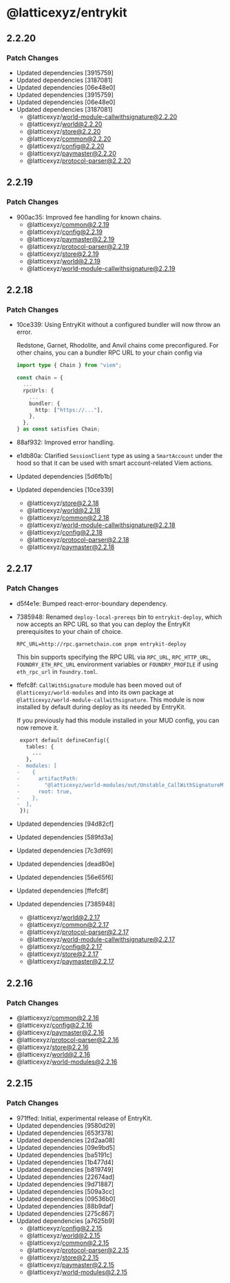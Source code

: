 # @latticexyz/entrykit

## 2.2.20

### Patch Changes

- Updated dependencies [3915759]
- Updated dependencies [3187081]
- Updated dependencies [06e48e0]
- Updated dependencies [3915759]
- Updated dependencies [06e48e0]
- Updated dependencies [3187081]
  - @latticexyz/world-module-callwithsignature@2.2.20
  - @latticexyz/world@2.2.20
  - @latticexyz/store@2.2.20
  - @latticexyz/common@2.2.20
  - @latticexyz/config@2.2.20
  - @latticexyz/paymaster@2.2.20
  - @latticexyz/protocol-parser@2.2.20

## 2.2.19

### Patch Changes

- 900ac35: Improved fee handling for known chains.
  - @latticexyz/common@2.2.19
  - @latticexyz/config@2.2.19
  - @latticexyz/paymaster@2.2.19
  - @latticexyz/protocol-parser@2.2.19
  - @latticexyz/store@2.2.19
  - @latticexyz/world@2.2.19
  - @latticexyz/world-module-callwithsignature@2.2.19

## 2.2.18

### Patch Changes

- 10ce339: Using EntryKit without a configured bundler will now throw an error.

  Redstone, Garnet, Rhodolite, and Anvil chains come preconfigured. For other chains, you can a bundler RPC URL to your chain config via

  ```ts
  import type { Chain } from "viem";

  const chain = {
    ...
    rpcUrls: {
      ...
      bundler: {
        http: ["https://..."],
      },
    },
  } as const satisfies Chain;
  ```

- 88af932: Improved error handling.
- e1db80a: Clarified `SessionClient` type as using a `SmartAccount` under the hood so that it can be used with smart account-related Viem actions.
- Updated dependencies [5d6fb1b]
- Updated dependencies [10ce339]
  - @latticexyz/store@2.2.18
  - @latticexyz/world@2.2.18
  - @latticexyz/common@2.2.18
  - @latticexyz/world-module-callwithsignature@2.2.18
  - @latticexyz/config@2.2.18
  - @latticexyz/protocol-parser@2.2.18
  - @latticexyz/paymaster@2.2.18

## 2.2.17

### Patch Changes

- d5f4e1e: Bumped react-error-boundary dependency.
- 7385948: Renamed `deploy-local-prereqs` bin to `entrykit-deploy`, which now accepts an RPC URL so that you can deploy the EntryKit prerequisites to your chain of choice.

  ```
  RPC_URL=http://rpc.garnetchain.com pnpm entrykit-deploy
  ```

  This bin supports specifying the RPC URL via `RPC_URL`, `RPC_HTTP_URL`, `FOUNDRY_ETH_RPC_URL` environment variables or `FOUNDRY_PROFILE` if using `eth_rpc_url` in `foundry.toml`.

- ffefc8f: `CallWithSignature` module has been moved out of `@latticexyz/world-modules` and into its own package at `@latticexyz/world-module-callwithsignature`. This module is now installed by default during deploy as its needed by EntryKit.

  If you previously had this module installed in your MUD config, you can now remove it.

  ```diff
   export default defineConfig({
     tables: {
       ...
     },
  -  modules: [
  -    {
  -      artifactPath:
  -        "@latticexyz/world-modules/out/Unstable_CallWithSignatureModule.sol/Unstable_CallWithSignatureModule.json",
  -      root: true,
  -    },
  -  ],
   });
  ```

- Updated dependencies [94d82cf]
- Updated dependencies [589fd3a]
- Updated dependencies [7c3df69]
- Updated dependencies [dead80e]
- Updated dependencies [56e65f6]
- Updated dependencies [ffefc8f]
- Updated dependencies [7385948]
  - @latticexyz/world@2.2.17
  - @latticexyz/common@2.2.17
  - @latticexyz/protocol-parser@2.2.17
  - @latticexyz/world-module-callwithsignature@2.2.17
  - @latticexyz/config@2.2.17
  - @latticexyz/store@2.2.17
  - @latticexyz/paymaster@2.2.17

## 2.2.16

### Patch Changes

- @latticexyz/common@2.2.16
- @latticexyz/config@2.2.16
- @latticexyz/paymaster@2.2.16
- @latticexyz/protocol-parser@2.2.16
- @latticexyz/store@2.2.16
- @latticexyz/world@2.2.16
- @latticexyz/world-modules@2.2.16

## 2.2.15

### Patch Changes

- 971ffed: Initial, experimental release of EntryKit.
- Updated dependencies [9580d29]
- Updated dependencies [653f378]
- Updated dependencies [2d2aa08]
- Updated dependencies [09e9bd5]
- Updated dependencies [ba5191c]
- Updated dependencies [1b477d4]
- Updated dependencies [b819749]
- Updated dependencies [22674ad]
- Updated dependencies [9d71887]
- Updated dependencies [509a3cc]
- Updated dependencies [09536b0]
- Updated dependencies [88b9daf]
- Updated dependencies [275c867]
- Updated dependencies [a7625b9]
  - @latticexyz/config@2.2.15
  - @latticexyz/world@2.2.15
  - @latticexyz/common@2.2.15
  - @latticexyz/protocol-parser@2.2.15
  - @latticexyz/store@2.2.15
  - @latticexyz/paymaster@2.2.15
  - @latticexyz/world-modules@2.2.15
